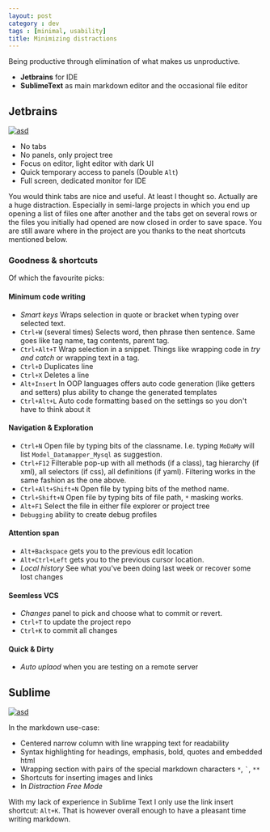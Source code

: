 ```yaml
---
layout: post
category : dev
tags : [minimal, usability]
title: Minimizing distractions
---
```


Being productive through elimination of what makes us unproductive.

 * **Jetbrains** for IDE
 * **SublimeText** as main markdown editor and the occasional file editor

## Jetbrains
<p class="bleed_image">
    <a href="http://puu.sh/2Njjh.png"><img src="http://puu.sh/2Njjh.png" alt="asd" class="bleed"></a>
</p>

 * No tabs
 * No panels, only project tree
 * Focus on editor, light editor with dark UI
 * Quick temporary access to panels (Double `Alt`)
 * Full screen, dedicated monitor for IDE

You would think tabs are nice and useful. At least I thought so. Actually are a huge distraction. Especially in semi-large projects in which you end up opening a list of files one after another and the tabs get on several rows or the files you initially had opened are now closed in order to save space. You are still aware where in the project are you thanks to the neat shortcuts mentioned below.

### Goodness & shortcuts
Of which the favourite picks:
#### Minimum code writing
 * *Smart keys* Wraps selection in quote or bracket when typing over selected text.
 * `Ctrl+W` (several times) Selects word, then phrase then sentence. Same goes like tag name, tag contents, parent tag. 
 * `Ctrl+Alt+T` Wrap selection in a snippet. Things like wrapping code in *try and catch* or wrapping text in a tag.
 * `Ctrl+D` Duplicates line
 * `Ctrl+X` Deletes a line
 * `Alt+Insert` In OOP languages offers auto code generation (like getters and setters) plus ability to change the generated templates
 * `Ctrl+Alt+L` Auto code formatting based on the settings so you don't have to think about it

#### Navigation & Exploration
 * `Ctrl+N` Open file by typing bits of the classname. I.e. typing `MoDaMy` will list `Model_Datamapper_Mysql` as suggestion.
 * `Ctrl+F12` Filterable pop-up with all methods (if a class), tag hierarchy (if xml), all selectors (if css), all definitions (if yaml). Filtering works in the same fashion as the one above.
 * `Ctrl+Alt+Shift+N` Open file by typing bits of the method name. 
 * `Ctrl+Shift+N` Open file by typing bits of file path, `*` masking works. 
 * `Alt+F1` Select the file in either file explorer or project tree
 * `Debugging` ability to create debug profiles

#### Attention span
 * `Alt+Backspace` gets you to the previous edit location
 * `Alt+Ctrl+Left` gets you to the previous cursor location. 
 * *Local history* See what you've been doing last week or recover some lost changes

#### Seemless VCS
  * *Changes* panel to pick and choose what to commit or revert.
  * `Ctrl+T` to update the project repo
  * `Ctrl+K` to commit all changes

#### Quick & Dirty
  * *Auto uplaod* when you are testing on a remote server


## Sublime

<p class="bleed_image">
    <a href="http://puu.sh/2NnI5.png"><img src="http://puu.sh/2NnI5.png" alt="asd" class="bleed"></a>
</p>

In the markdown use-case:

 * Centered narrow column with line wrapping text for readability 
 * Syntax highlighting for headings, emphasis, bold, quotes and embedded html
 * Wrapping section with pairs of the special markdown characters `*`, `` ` ``, `**`
 * Shortcuts for inserting images and links
 * In *Distraction Free Mode* 

With my lack of experience in Sublime Text I only use the link insert shortcut: `Alt+K`. That is however overall enough to have a pleasant time writing markdown.